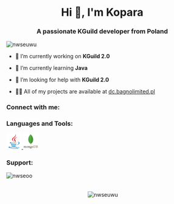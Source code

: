 <h1 align="center">Hi 👋, I'm Kopara</h1>
<h3 align="center">A passionate KGuild developer from Poland</h3>

<p align="left"> <img src="https://komarev.com/ghpvc/?username=nwseuwu&label=Profile%20views&color=0e75b6&style=flat" alt="nwseuwu" /> </p>

- 🔭 I’m currently working on **KGuild 2.0**

- 🌱 I’m currently learning **Java**

- 🤝 I’m looking for help with **KGuild 2.0**

- 👨‍💻 All of my projects are available at [dc.bagnolimited.pl](dc.bagnolimited.pl)

<h3 align="left">Connect with me:</h3>
<p align="left">
</p>

<h3 align="left">Languages and Tools:</h3>
<p align="left"> <a href="https://www.java.com" target="_blank" rel="noreferrer"> <img src="https://raw.githubusercontent.com/devicons/devicon/master/icons/java/java-original.svg" alt="java" width="40" height="40"/> </a> <a href="https://www.mongodb.com/" target="_blank" rel="noreferrer"> <img src="https://raw.githubusercontent.com/devicons/devicon/master/icons/mongodb/mongodb-original-wordmark.svg" alt="mongodb" width="40" height="40"/> </a> </p>

<h3 align="left">Support:</h3>
<p><a href="https://ko-fi.com/nwseoo"> <img align="left" src="https://cdn.ko-fi.com/cdn/kofi3.png?v=3" height="50" width="210" alt="nwseoo" /></a></p><br><br>

<p>&nbsp;<img align="center" src="https://github-readme-stats.vercel.app/api?username=nwseuwu&show_icons=true&locale=en" alt="nwseuwu" /></p>
